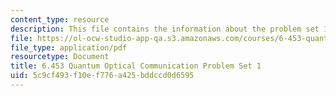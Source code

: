```yaml
---
content_type: resource
description: This file contains the information about the problem set 1.
file: https://ol-ocw-studio-app-qa.s3.amazonaws.com/courses/6-453-quantum-optical-communication-fall-2016/5c9cf493f10ef776a425bddccd0d6595_MIT6_453F16_ps1.pdf
file_type: application/pdf
resourcetype: Document
title: 6.453 Quantum Optical Communication Problem Set 1
uid: 5c9cf493-f10e-f776-a425-bddccd0d6595
---
```

